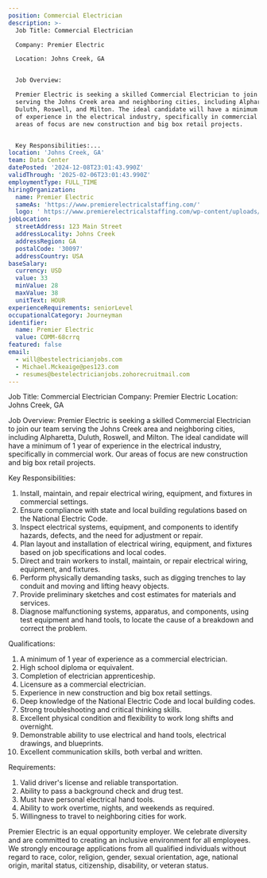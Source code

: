 ```yaml
---
position: Commercial Electrician
description: >-
  Job Title: Commercial Electrician

  Company: Premier Electric

  Location: Johns Creek, GA 


  Job Overview:

  Premier Electric is seeking a skilled Commercial Electrician to join our team
  serving the Johns Creek area and neighboring cities, including Alpharetta,
  Duluth, Roswell, and Milton. The ideal candidate will have a minimum of 1 year
  of experience in the electrical industry, specifically in commercial work. Our
  areas of focus are new construction and big box retail projects.


  Key Responsibilities:...
location: 'Johns Creek, GA'
team: Data Center
datePosted: '2024-12-08T23:01:43.990Z'
validThrough: '2025-02-06T23:01:43.990Z'
employmentType: FULL_TIME
hiringOrganization:
  name: Premier Electric
  sameAs: 'https://www.premierelectricalstaffing.com/'
  logo: ' https://www.premierelectricalstaffing.com/wp-content/uploads/2020/05/Premier-Electrical-Staffing-logo.png'
jobLocation:
  streetAddress: 123 Main Street
  addressLocality: Johns Creek
  addressRegion: GA
  postalCode: '30097'
  addressCountry: USA
baseSalary:
  currency: USD
  value: 33
  minValue: 28
  maxValue: 38
  unitText: HOUR
experienceRequirements: seniorLevel
occupationalCategory: Journeyman
identifier:
  name: Premier Electric
  value: COMM-68crrq
featured: false
email:
  - will@bestelectricianjobs.com
  - Michael.Mckeaige@pes123.com
  - resumes@bestelectricianjobs.zohorecruitmail.com
---
```




Job Title: Commercial Electrician
Company: Premier Electric
Location: Johns Creek, GA 

Job Overview:
Premier Electric is seeking a skilled Commercial Electrician to join our team serving the Johns Creek area and neighboring cities, including Alpharetta, Duluth, Roswell, and Milton. The ideal candidate will have a minimum of 1 year of experience in the electrical industry, specifically in commercial work. Our areas of focus are new construction and big box retail projects.

Key Responsibilities:

1. Install, maintain, and repair electrical wiring, equipment, and fixtures in commercial settings.
2. Ensure compliance with state and local building regulations based on the National Electric Code.
3. Inspect electrical systems, equipment, and components to identify hazards, defects, and the need for adjustment or repair.
4. Plan layout and installation of electrical wiring, equipment, and fixtures based on job specifications and local codes.
5. Direct and train workers to install, maintain, or repair electrical wiring, equipment, and fixtures.
6. Perform physically demanding tasks, such as digging trenches to lay conduit and moving and lifting heavy objects.
7. Provide preliminary sketches and cost estimates for materials and services.
8. Diagnose malfunctioning systems, apparatus, and components, using test equipment and hand tools, to locate the cause of a breakdown and correct the problem.

Qualifications:

1. A minimum of 1 year of experience as a commercial electrician.
2. High school diploma or equivalent.
3. Completion of electrician apprenticeship.
4. Licensure as a commercial electrician.
5. Experience in new construction and big box retail settings.
6. Deep knowledge of the National Electric Code and local building codes.
7. Strong troubleshooting and critical thinking skills.
8. Excellent physical condition and flexibility to work long shifts and overnight.
9. Demonstrable ability to use electrical and hand tools, electrical drawings, and blueprints.
10. Excellent communication skills, both verbal and written.

Requirements:

1. Valid driver's license and reliable transportation.
2. Ability to pass a background check and drug test.
3. Must have personal electrical hand tools.
4. Ability to work overtime, nights, and weekends as required.
5. Willingness to travel to neighboring cities for work.

Premier Electric is an equal opportunity employer. We celebrate diversity and are committed to creating an inclusive environment for all employees. We strongly encourage applications from all qualified individuals without regard to race, color, religion, gender, sexual orientation, age, national origin, marital status, citizenship, disability, or veteran status.